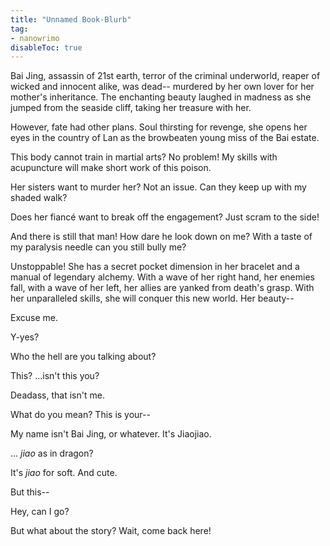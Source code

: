 ```yaml
---
title: "Unnamed Book-Blurb"
tag: 
- nanowrimo
disableToc: true
---
```


Bai Jing, assassin of 21st earth, terror of the criminal underworld, reaper of wicked and innocent alike, was dead-- murdered by her own lover for her mother's inheritance. The enchanting beauty laughed in madness as she jumped from the seaside cliff, taking her treasure with her. 

However, fate had other plans. Soul thirsting for revenge, she opens her eyes in the country of Lan as the browbeaten young miss of the Bai estate. 

This body cannot train in martial arts? No problem! My skills with acupuncture will make short work of this poison. 

Her sisters want to murder her? Not an issue. Can they keep up with my shaded walk? 

Does her fiancé want to break off the engagement? Just scram to the side! 

And there is still that man! How dare he look down on me? With a taste of my paralysis needle can you still bully me?

Unstoppable! She has a secret pocket dimension in her bracelet and a manual of legendary alchemy. With a wave of her right hand, her enemies fall, with a wave of her left, her allies are yanked from death's grasp. With her unparalleled skills, she will conquer this new world. Her beauty--

Excuse me.

Y-yes? 

Who the hell are you talking about?

This? ...isn't this you?

Deadass, that isn't me.

What do you mean? This is your--

My name isn't Bai Jing, or whatever. It's Jiaojiao. 

... *jiao* as in dragon?

It's *jiao* for soft. And cute.

But this--

Hey, can I go?

But what about the story? Wait, come back here!
